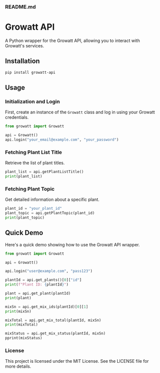 ### README.md

# Growatt API

A Python wrapper for the Growatt API, allowing you to interact with Growatt's services.

## Installation

```bash
pip install growatt-api
```

## Usage

### Initialization and Login

First, create an instance of the `Growatt` class and log in using your Growatt credentials.

```python
from growatt import Growatt

api = Growatt()
api.login("your_email@example.com", "your_password")
```

### Fetching Plant List Title

Retrieve the list of plant titles.

```python
plant_list = api.getPlantListTitle()
print(plant_list)
```

### Fetching Plant Topic

Get detailed information about a specific plant.

```python
plant_id = "your_plant_id"
plant_topic = api.getPlantTopic(plant_id)
print(plant_topic)
```

## Quick Demo

Here's a quick demo showing how to use the Growatt API wrapper.

```python
from growatt import Growatt

api = Growatt()

api.login("user@example.com", "pass123")

plantId = api.get_plants()[0]["id"]
print(f"Plant ID: {plantId}")

plant = api.get_plant(plantId)
print(plant)

mixSn = api.get_mix_ids(plantId)[0][1]
print(mixSn)

mixTotal = api.get_mix_total(plantId, mixSn)
print(mixTotal)

mixStatus = api.get_mix_status(plantId, mixSn)
pprint(mixStatus)
```

### License

This project is licensed under the MIT License. See the LICENSE file for more details.
